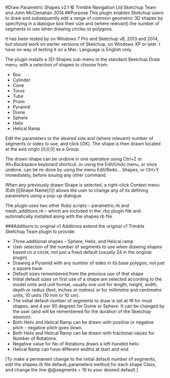 ﻿#Draw Parametric Shapes v2.1
© Trimble Navigation Ltd Sketchup Team and John McClenahan 2014
##Purpose
This plugin enables Sketchup users to draw and subsequently edit a range of common
geometric 3D shapes by specifying in a dialogue box their size and (where relevant) the 
number of segments to use when drawing circles or polygons.

It has been tested by on Windows 7 Pro and Sketchup v8, 2013 and 2014, but should
work on earlier versions of Sketchup, on Windows XP or later. I have no way of testing it on
a Mac. Language is English only.

The plugin installs a 3D-Shapes sub-menu in the standard Sketchup Draw menu, with a selection
of shapes to choose from:
- Box
- Cylinder
- Cone
- Torus
- Tube
- Prism
- Pyramid
- Dome
- Sphere
- Helix
- Helical Ramp

Edit the parameters to the desired size and (where relevant) number of segments or sides to
use, and click [OK]. The shape is then drawn located at the axis origin [0,0,0] as a Group.

The drawn shape can be undone in one operation using Ctrl+Z or Alt+Backspace keyboard
shortcut, or using the Edit/Undo menu, or once undone, can be re-done by using the menu
Edit/Redo… Shapes, or Ctrl+Y immediately, before issuing any other command.

When any previously drawn Shape is selected, a right-click Context menu (Edit [i]Shape Name[/i])
allows the user to change any of its defining parameters using a pop-up dialogue.

The plugin uses two other Ruby scripts – parametric.rb and mesh_additions.rb – which are
included in the .rbz plugin file and automatically installed along with the shapes.rb file.

###Additions to original v1
Additions extend the original v1 Trimble Sketchup Team plugin to provide:
- Three additional shapes – Sphere, Helix, and Helical ramp
- User selection of the number of segments to use when drawing shapes based on a circle,
  not just a fixed default (usually 24 in the original plugin)
- Drawing a Pyramid with any number of sides in its base polygon, not just a square base
- Default sizes remembered from the previous use of that shape
- Initial default sizes on first use of a shape are selected according to the model units and
  unit format, usually one unit for length, height, width, depth or radius (feet, inches or
  metres) or for millimetre and centimetre units, 10 units (10 mm or 10 cm).
- The initial default number of segments to draw is set at 16 for most shapes, and 4 per 90
  degrees for Dome or Sphere. It can be changed by the user (and will be remembered for
  the duration of the Sketchup session).
- Both Helix and Helical Ramp can be drawn with positive or negative pitch - negative pitch goes down.
- Both Helix and Helical Ramp can be drawn with fractional values for Number of Rotations. 
- Negative value for No of Rotations draws a left-handed helix
- Helical Ramp can have different widths at start and end

[To make a permanent change to the initial default number of segments, edit the shapes.rb
file default_parameters method for each shape Class, and change the line @@segments = 16 to
your desired default.]
